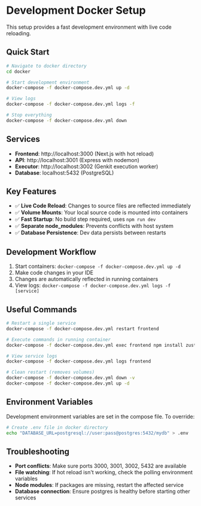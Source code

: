 # Development Docker Setup

This setup provides a fast development environment with live code reloading.

## Quick Start

```bash
# Navigate to docker directory
cd docker

# Start development environment
docker-compose -f docker-compose.dev.yml up -d

# View logs
docker-compose -f docker-compose.dev.yml logs -f

# Stop everything
docker-compose -f docker-compose.dev.yml down
```

## Services

- **Frontend**: http://localhost:3000 (Next.js with hot reload)
- **API**: http://localhost:3001 (Express with nodemon)  
- **Executor**: http://localhost:3002 (Genkit execution worker)
- **Database**: localhost:5432 (PostgreSQL)

## Key Features

- ✅ **Live Code Reload**: Changes to source files are reflected immediately
- ✅ **Volume Mounts**: Your local source code is mounted into containers
- ✅ **Fast Startup**: No build step required, uses `npm run dev`
- ✅ **Separate node_modules**: Prevents conflicts with host system
- ✅ **Database Persistence**: Dev data persists between restarts

## Development Workflow

1. Start containers: `docker-compose -f docker-compose.dev.yml up -d`
2. Make code changes in your IDE
3. Changes are automatically reflected in running containers
4. View logs: `docker-compose -f docker-compose.dev.yml logs -f [service]`

## Useful Commands

```bash
# Restart a single service
docker-compose -f docker-compose.dev.yml restart frontend

# Execute commands in running container
docker-compose -f docker-compose.dev.yml exec frontend npm install zustand

# View service logs
docker-compose -f docker-compose.dev.yml logs frontend

# Clean restart (removes volumes)
docker-compose -f docker-compose.dev.yml down -v
docker-compose -f docker-compose.dev.yml up -d
```

## Environment Variables

Development environment variables are set in the compose file. To override:

```bash
# Create .env file in docker directory
echo "DATABASE_URL=postgresql://user:pass@postgres:5432/mydb" > .env
```

## Troubleshooting

- **Port conflicts**: Make sure ports 3000, 3001, 3002, 5432 are available
- **File watching**: If hot reload isn't working, check the polling environment variables
- **Node modules**: If packages are missing, restart the affected service
- **Database connection**: Ensure postgres is healthy before starting other services